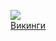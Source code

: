 ![](/books/sf_fantasy/Мария%20Семeнова/Викинги.jpg)  
[Викинги](/books/sf_fantasy/Мария%20Семeнова/Викинги)
